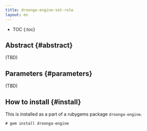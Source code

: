 ```yaml
---
title: droonga-engine-set-role
layout: en
---
```


* TOC
{:toc}

## Abstract {#abstract}

(TBD)

## Parameters {#parameters}

(TBD)

## How to install {#install}

This is installed as a part of a rubygems package `droonga-engine`.

~~~
# gem install droonga-engine
~~~

